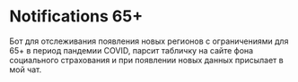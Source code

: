 # Notifications 65+
Бот для отслеживания появления новых регионов с ограничениями для 65+ в период пандемии COVID, парсит табличку на сайте фона социального страхования и при появлении новых данных присылает в мой чат.
